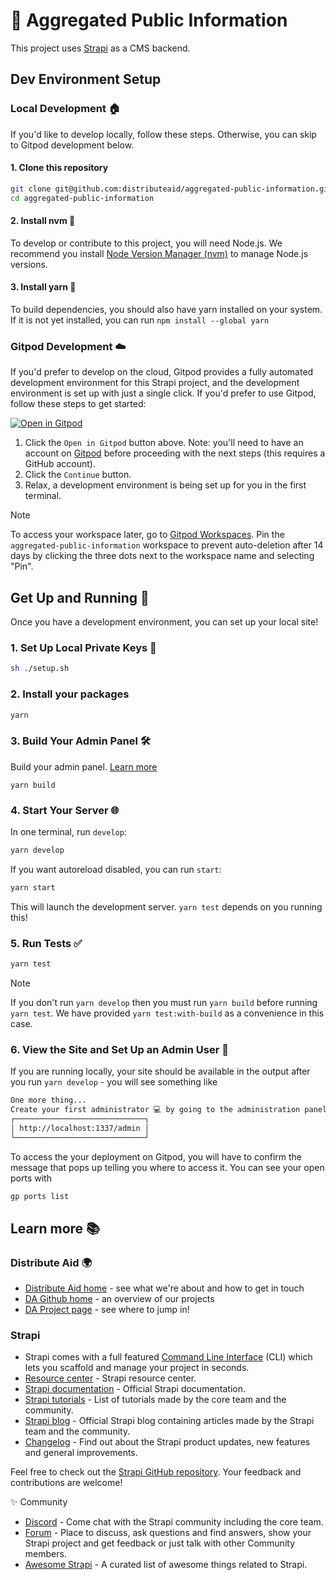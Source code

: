 # 🚀 Aggregated Public Information

This project uses [Strapi](https://strapi.io) as a CMS backend.

## Dev Environment Setup

### Local Development 🏠

If you'd like to develop locally, follow these steps. Otherwise, you can skip to Gitpod development below.

#### 1. Clone this repository

```sh
git clone git@github.com:distributeaid/aggregated-public-information.git
cd aggregated-public-information
```

#### 2. Install nvm 🔧

To develop or contribute to this project, you will need Node.js. We recommend you install [Node Version Manager (nvm)](https://github.com/nvm-sh/nvm?tab=readme-ov-file#installing-and-updating) to manage Node.js versions.

#### 3. Install yarn 🧶

To build dependencies, you should also have yarn installed on your system.
If it is not yet installed, you can run
`npm install --global yarn`

### Gitpod Development ☁️

If you'd prefer to develop on the cloud, Gitpod provides a fully automated development environment for this Strapi project, and the development environment is set up with just a single click. If you'd prefer to use Gitpod, follow these steps to get started:

[![Open in Gitpod](https://gitpod.io/button/open-in-gitpod.svg)](https://gitpod.io/#https://github.com/distributeaid/aggregated-public-information)

1. Click the `Open in Gitpod` button above. Note: you'll need to have an account on [Gitpod](https://gitpod.io/login/) before proceeding with the next steps (this requires a GitHub account).
2. Click the `Continue` button.
3. Relax, a development environment is being set up for you in the first terminal.

> [!NOTE]
> To access your workspace later, go to [Gitpod Workspaces](https://gitpod.io/workspaces). Pin the `aggregated-public-information` workspace to prevent auto-deletion after 14 days by clicking the three dots next to the workspace name and selecting "Pin".

## Get Up and Running 🚀

Once you have a development environment, you can set up your local site!

### 1. Set Up Local Private Keys 🔑

```sh
sh ./setup.sh
```

### 2. Install your packages

```sh
yarn
```

### 3. Build Your Admin Panel 🛠️

Build your admin panel. [Learn more](https://docs.strapi.io/dev-docs/cli#strapi-build)

```
yarn build
```

### 4. Start Your Server 🌐

In one terminal, run `develop`:

```sh
yarn develop
```

If you want autoreload disabled, you can run `start`:

```sh
yarn start
```

This will launch the development server. `yarn test` depends on you running this!

### 5. Run Tests ✅

```sh
yarn test
```

> [!NOTE]
> If you don't run `yarn develop` then you must run `yarn build` before running `yarn test`. We have provided `yarn test:with-build` as a convenience in this case.

### 6. View the Site and Set Up an Admin User 👤

If you are running locally, your site should be available in the output after you run `yarn develop` - you will see something like

```sh
One more thing...
Create your first administrator 💻 by going to the administration panel at:
┌─────────────────────────────┐
│ http://localhost:1337/admin │
└─────────────────────────────┘
```

To access the your deployment on Gitpod, you will have to confirm the message that pops up telling you where to access it. You can see your open ports with

```sh
gp ports list
```

## Learn more 📚

### Distribute Aid 🌍

- [Distribute Aid home](https://distributeaid.org/) - see what we're about and how to get in touch
- [DA Github home](https://github.com/distributeaid) - an overview of our projects
- [DA Project page](https://github.com/orgs/distributeaid/projects) - see where to jump in!

### Strapi

- Strapi comes with a full featured [Command Line Interface](https://docs.strapi.io/dev-docs/cli) (CLI) which lets you scaffold and manage your project in seconds.
- [Resource center](https://strapi.io/resource-center) - Strapi resource center.
- [Strapi documentation](https://docs.strapi.io) - Official Strapi documentation.
- [Strapi tutorials](https://strapi.io/tutorials) - List of tutorials made by the core team and the community.
- [Strapi blog](https://strapi.io/blog) - Official Strapi blog containing articles made by the Strapi team and the community.
- [Changelog](https://strapi.io/changelog) - Find out about the Strapi product updates, new features and general improvements.

Feel free to check out the [Strapi GitHub repository](https://github.com/strapi/strapi). Your feedback and contributions are welcome!

✨ Community

- [Discord](https://discord.strapi.io) - Come chat with the Strapi community including the core team.
- [Forum](https://forum.strapi.io/) - Place to discuss, ask questions and find answers, show your Strapi project and get feedback or just talk with other Community members.
- [Awesome Strapi](https://github.com/strapi/awesome-strapi) - A curated list of awesome things related to Strapi.
